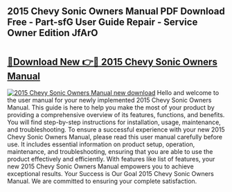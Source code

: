 ## 2015 Chevy Sonic Owners Manual PDF Download Free - Part-sfG User Guide Repair - Service Owner Edition JfArO

# <h2><a href="http://bc16798.oget.top/?id=2015+Chevy+Sonic+Owners+Manual">🔗Download New 👉🔴 2015 Chevy Sonic Owners Manual</a></h2>

[![2015 Chevy Sonic Owners Manual new download](https://i.imgur.com/5g1atiW.png)](http://bc16798.oget.top/?id=2015+Chevy+Sonic+Owners+Manual)
Hello and welcome to the user manual for your newly implemented 2015 Chevy Sonic Owners Manual. This guide is here to help you make the most of your product by providing a comprehensive overview of its features, functions, and benefits. You will find step-by-step instructions for installation, usage, maintenance, and troubleshooting. To ensure a successful experience with your new 2015 Chevy Sonic Owners Manual, please read this user manual carefully before use. It includes essential information on product setup, operation, maintenance, and troubleshooting, ensuring that you are able to use the product effectively and efficiently. With features like list of features, your new 2015 Chevy Sonic Owners Manual empowers you to achieve exceptional results. Your Success is Our Goal 2015 Chevy Sonic Owners Manual. We are committed to ensuring your complete satisfaction.
